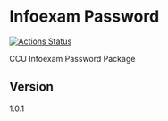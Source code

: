 # Infoexam Password

[![Actions Status](https://github.com/infoexam/password/workflows/PHPUnit/badge.svg)](https://github.com/infoexam/password/actions)

CCU Infoexam Password Package

## Version

1.0.1
